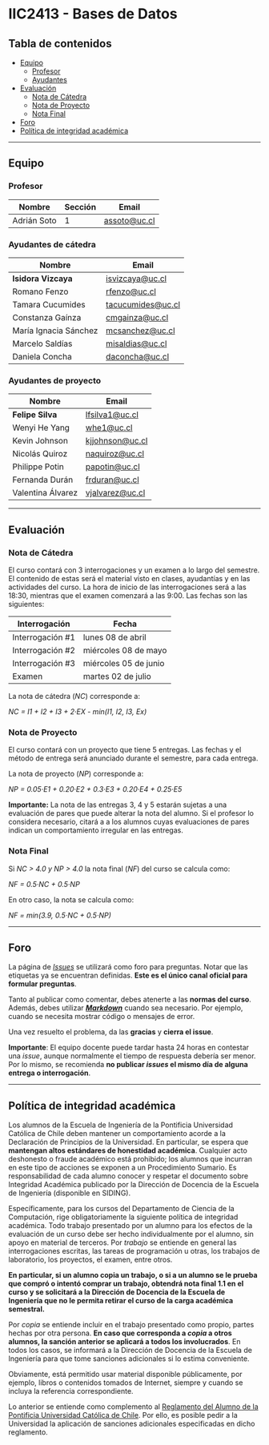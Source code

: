 # IIC2413 - Bases de Datos

## Tabla de contenidos

- [Equipo](#equipo)
  - [Profesor](#profesor)
  - [Ayudantes](#ayudantes)
- [Evaluación](#evaluación)
  - [Nota de Cátedra](#nota-de-cátedra)
  - [Nota de Proyecto](#nota-de-proyecto)
  - [Nota Final](#nota-final)
- [Foro](#foro)
- [Política de integridad académica](#política-de-integridad-académica)

---

## Equipo

### Profesor

Nombre         | Sección | Email
-------------- | ------- | ---------------------
Adrián Soto    | 1       | [assoto@uc.cl]

### Ayudantes de cátedra

Nombre                | Email
--------------------- | ----------------
**Isidora Vizcaya**   | [isvizcaya@uc.cl]
Romano Fenzo          | [rfenzo@uc.cl]
Tamara Cucumides      | [tacucumides@uc.cl]
Constanza Gaínza      | [cmgainza@uc.cl]
María Ignacia Sánchez | [mcsanchez@uc.cl]
Marcelo Saldías       | [misaldias@uc.cl]
Daniela Concha        | [daconcha@uc.cl]

### Ayudantes de proyecto

Nombre              | Email
------------------- | ----------------
**Felipe Silva**    | [lfsilva1@uc.cl]
Wenyi He Yang       | [whe1@uc.cl]
Kevin Johnson       | [kjjohnson@uc.cl]
Nicolás Quiroz      | [naquiroz@uc.cl]
Philippe Potin      | [papotin@uc.cl]
Fernanda Durán      | [frduran@uc.cl]
Valentina Álvarez   | [vjalvarez@uc.cl]


[assoto@uc.cl]: mailto:assoto@uc.cl
[isvizcaya@uc.cl]: mailto:isvizcaya@uc.cl
[lfsilva1@uc.cl]: mailto:lfsilva1@uc.cl
[rfenzo@uc.cl]: mailto:rfenzo@uc.cl
[whe1@uc.cl]: mailto:whe1@uc.cl
[kjjohnson@uc.cl]: mailto:kjjohnson@uc.cl
[tacucumides@uc.cl]: mailto:tacucumides@uc.cl
[cmgainza@uc.cl]: mailto:cmgainza@uc.cl
[mcsanchez@uc.cl]: mailto:mcsanchez@uc.cl
[misaldias@uc.cl]: mailto:misaldias@uc.cl
[naquiroz@uc.cl]: mailto:naquiroz@uc.cl
[papotin@uc.cl]: mailto:papotin@uc.cl
[frduran@uc.cl]: mailto:frduran@uc.cl
[vjalvarez@uc.cl]: mailto:vjalvarez@uc.cl
[daconcha@uc.cl]: mailto:daconcha@uc.cl


---

## Evaluación

### Nota de Cátedra

El curso contará con 3 interrogaciones y un examen a lo largo del semestre. El contenido de estas será el material visto en clases, ayudantías y en las actividades del curso. La hora de inicio de las interrogaciones será a las 18:30, mientras que el examen comenzará a las 9:00. Las fechas son las siguientes:

Interrogación     | Fecha
----------------- | -----------------------
Interrogación \#1 | lunes 08 de abril
Interrogación \#2 | miércoles 08 de mayo
Interrogación \#3 | miércoles 05 de junio
Examen            | martes 02 de julio

La nota de cátedra (_NC_) corresponde a:

_NC = I1 + I2 + I3 + 2·EX - min(I1, I2, I3, Ex)_

### Nota de Proyecto

El curso contará con un proyecto que tiene 5 entregas. Las fechas y el método de entrega será anunciado durante el semestre, para cada entrega.

La nota de proyecto (_NP_) corresponde a:

_NP = 0.05·E1 + 0.20·E2  + 0.3·E3 + 0.20·E4 + 0.25·E5_

**Importante:** La nota de las entregas 3, 4 y 5 estarán sujetas a una evaluación de pares que puede alterar la nota del alumno. Si el profesor lo considera necesario, citará a a los alumnos cuyas evaluaciones de pares indican un comportamiento irregular en las entregas.

### Nota Final

Si _NC > 4.0 y NP > 4.0_ la nota final (_NF_) del curso se calcula como:

_NF = 0.5·NC + 0.5·NP_

En otro caso, la nota se calcula como:

_NF = min(3.9, 0.5·NC + 0.5·NP)_

---

## Foro

La página de [_Issues_](https://github.com/IIC2413/Syllabus-2018-2/issues) se utilizará como foro para preguntas. Notar que las etiquetas ya se encuentran definidas. **Este es el único canal oficial para formular preguntas**.

Tanto al publicar como comentar, debes atenerte a las **normas del curso**. Además, debes utilizar **[_Markdown_](https://github.com/adam-p/markdown-here/wiki/Markdown-Cheatsheet#code)** cuando sea necesario. Por ejemplo, cuando se necesita mostrar código o mensajes de error.

Una vez resuelto el problema, da las **gracias** y **cierra el issue**.

**Importante**: El equipo docente puede tardar hasta 24 horas en contestar una _issue_, aunque normalmente el tiempo de respuesta debería ser menor. Por lo mismo, se recomienda **no publicar _issues_ el mismo día de alguna entrega o interrogación**.


---

## Política de integridad académica

Los alumnos de la Escuela de Ingeniería de la Pontificia Universidad Católica de Chile deben mantener un comportamiento acorde a la Declaración de Principios de la Universidad.  En particular, se espera que **mantengan altos estándares de honestidad académica**.  Cualquier acto deshonesto o fraude académico está prohibido; los alumnos que incurran en este tipo de acciones se exponen a un Procedimiento Sumario. Es responsabilidad de cada alumno conocer y respetar el documento sobre Integridad Académica publicado por la Dirección de Docencia de la Escuela de Ingeniería (disponible en SIDING).

Específicamente, para los cursos del Departamento de Ciencia de la Computación, rige obligatoriamente la siguiente política de integridad académica. Todo trabajo presentado por un alumno para los efectos de la evaluación de un curso debe ser hecho individualmente por el alumno, sin apoyo en material de terceros.  Por _trabajo_ se entiende en general las interrogaciones escritas, las tareas de programación u otras, los trabajos de laboratorio, los proyectos, el examen, entre otros.

**En particular, si un alumno copia un trabajo, o si a un alumno se le prueba que compró o intentó comprar un trabajo, obtendrá nota final 1.1 en el curso y se solicitará a la Dirección de Docencia de la Escuela de Ingeniería que no le permita retirar el curso de la carga académica semestral.**

Por _copia_ se entiende incluir en el trabajo presentado como propio, partes hechas por otra persona.  **En caso que corresponda a _copia_ a otros alumnos, la sanción anterior se aplicará a todos los involucrados**.  En todos los casos, se informará a la Dirección de Docencia de la Escuela de Ingeniería para que tome sanciones adicionales si lo estima conveniente.

Obviamente, está permitido usar material disponible públicamente, por ejemplo, libros o contenidos tomados de Internet, siempre y cuando se incluya la referencia correspondiente.

Lo anterior se entiende como complemento al [Reglamento del Alumno de la Pontificia Universidad Católica de Chile].  Por ello, es posible pedir a la Universidad la aplicación de sanciones adicionales especificadas en dicho reglamento.

[Reglamento del Alumno de la Pontificia Universidad Católica de Chile]: http://admisionyregistros.uc.cl/alumnos/informacion-academica/reglamentos-estudiantiles
